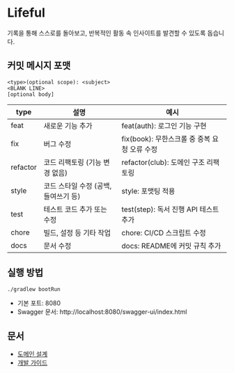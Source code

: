# Lifeful

기록을 통해 스스로를 돌아보고, 반복적인 활동 속 인사이트를 발견할 수 있도록 돕습니다.

## 커밋 메시지 포맷
```
<type>(optional scope): <subject>
<BLANK LINE>
[optional body]
```

| type     | 설명                     | 예시                             |
|----------|------------------------|--------------------------------|
| feat     | 새로운 기능 추가              | feat(auth): 로그인 기능 구현          |
| fix      | 버그 수정                  | fix(book): 무한스크롤 중 중복 요청 오류 수정 |
| refactor | 코드 리팩토링 (기능 변경 없음)     | refactor(club): 도메인 구조 리팩토링    |
| style    | 코드 스타일 수정 (공백, 들여쓰기 등) | style: 포맷팅 적용                  |
| test     | 테스트 코드 추가 또는 수정        | test(step): 독서 진행 API 테스트 추가   |
| chore    | 빌드, 설정 등 기타 작업         | chore: CI/CD 스크립트 수정           |
| docs     | 문서 수정                  | docs: README에 커밋 규칙 추가         |

## 실행 방법
```bash
./gradlew bootRun
```
- 기본 포트: 8080
- Swagger 문서: http://localhost:8080/swagger-ui/index.html

## 문서
- [도메인 설계](docs/domain.md)
- [개발 가이드](GEMINI.md)

